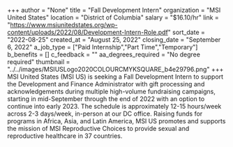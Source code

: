 +++
author = "None"
title = "Fall Development Intern"
organization = "MSI United States"
location = "District of Columbia"
salary = "$16.10/hr"
link = "https://www.msiunitedstates.org/wp-content/uploads/2022/08/Development-Intern-Role.pdf"
sort_date = "2022-08-25"
created_at = "August 25, 2022"
closing_date = "September 6, 2022"
a_job_type = ["Paid Internship","Part Time","Temporary"]
b_benefits = []
c_feedback = ""
aa_degrees_required = "No degree required"
thumbnail = "../../images/MSIUSLogo2020COLOURCMYKSQUARE_b4e29796.png"
+++
MSI United States (MSI US) is seeking a Fall Development Intern to support the Development and Finance Administrator with gift processing and acknowledgements during multiple high-volume fundraising campaigns, starting in mid-September through the end of 2022 with an option to continue into early 2023. The schedule is approximately 12-15 hours/week across 2-3 days/week, in-person at our DC office. Raising funds for programs in Africa, Asia, and Latin America, MSI US promotes and supports the mission of MSI Reproductive Choices to provide sexual and reproductive healthcare in 37 countries.